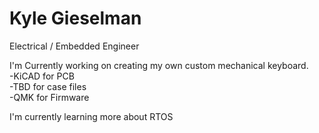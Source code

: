 # Kyle Gieselman

Electrical / Embedded Engineer  

I'm Currently working on creating my own custom mechanical keyboard.   
    -KiCAD for PCB  
    -TBD for case files  
    -QMK for Firmware  

I'm currently learning more about RTOS  

<!--
**kgieselman/kgieselman** is a ✨ _special_ ✨ repository because its `README.md` (this file) appears on your GitHub profile.

Here are some ideas to get you started:

- 🔭 I’m currently working on ...
- 🌱 I’m currently learning ...
- 👯 I’m looking to collaborate on ...
- 🤔 I’m looking for help with ...
- 💬 Ask me about ...
- 📫 How to reach me: ...
- 😄 Pronouns: ...
- ⚡ Fun fact: ...
-->

